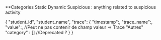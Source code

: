 **Categories
Static
Dynamic
Suspicious : anything related to suspicious activity


{
    "student_id",
    "student_name",
    "trace": {
        "timestamp":,
        "trace_name":,
        "value":,  //Peut ne pas contenir de champ valeur => Trace "Autres"
        "category" : [] //Deprecated ?
    }
}
